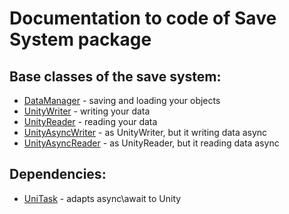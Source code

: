 ﻿# Documentation to code of Save System package

## Base classes of the save system:

* [DataManager](../api/SaveSystem.DataManager.yml) -
  saving and loading your objects
* [UnityWriter](../api/SaveSystem.UnityWriter.yml) -
  writing your data
* [UnityReader](../api/SaveSystem.UnityReader.yml) -
  reading your data
* [UnityAsyncWriter](../api/SaveSystem.UnityAsyncWriter.yml) -
  as UnityWriter, but it writing data async
* [UnityAsyncReader](../api/SaveSystem.UnityAsyncReader.yml) -
  as UnityReader, but it reading data async

## Dependencies:

* [UniTask](https://github.com/Cysharp/UniTask) -
  adapts async\await to Unity